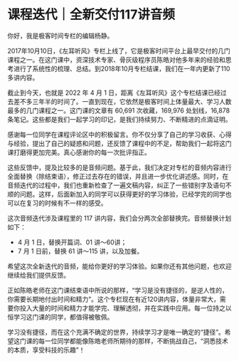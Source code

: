 # 课程迭代｜全新交付117讲音频
你好，我是极客时间专栏的编辑杨静。

2017年10月10日，《左耳听风》专栏上线了，它是极客时间平台上最早交付的几门课程之一。在这门课中，资深技术专家、骨灰级程序员陈皓对他多年来的经验和思考进行了系统性的梳理、总结。到2018年10月专栏结课，我们在一年内更新了110多讲内容。

截止到今天，也就是 2022 年 4 月 1 日，距离《左耳听风》这个专栏结课已经过去差不多三年半的时间了。一直到现在，它依然是极客时间上体量最大、学习人数最多的几门课程之一。这门课的文章有 60,691 次收藏，169,976 处划线，16,878 条笔记。这些都是我们一起学习的印记，是我们持续努力、不断精进的点滴证明。

感谢每一位同学在课程评论区中的积极留言。你不仅分享了自己的学习收获、心得与经验，提出了自己的疑惑和问题，还反馈了课程中的不足，帮助我们一起将这门课打磨得更加完美。真心感谢你的每一次批评指正。

这些反馈中，提及比较多的是音频问题。基于此，我们决定对专栏的音频内容进行全面替换（除结束语），修正过去存在的错误，并且进一步优化讲述感。同时，在音频迭代的过程中，我们也重新检查了一遍文稿内容，纠正了一些错别字及语句不顺的问题。这样，后面新加入的同学可以获得更好的学习体验，已经学完的同学也可以在复习的时候有不一样的感受。

这次音频迭代涉及课程里的 117 讲内容，我们会分两次全部替换完。音频替换计划如下：

- 4 月 1 日，替换开篇词、01 讲～60讲；
- 7 月 1 日前，替换 61 讲～115 讲，以及加餐。

希望这次全新迭代的音频，能给你更好的学习体验。如果你还有其他问题，也欢迎继续给我们提供反馈。

正如陈皓老师在这门课结束语中所说的那样，“学习是没有捷径的，是逆人性的，你需要长期地付出时间和精力”。这个专栏现在有近120讲内容，体量非常大，需要你投入大量的时间和精力才能学完、理解透彻，并在实践中应用。每一位持之以恒学习这门课的同学，都值得被敬佩。

学习没有捷径，而在这个充满不确定的世界，持续学习才是唯一确定的“捷径”。希望这门课的每一位同学都能像陈皓老师所期待的那样，不断挑战自己，“洞悉技术的本质，享受科技的乐趣”！